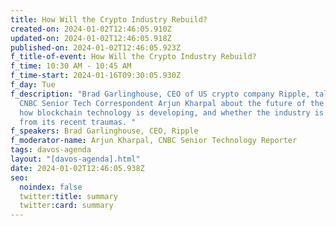 ```yaml
---
title: How Will the Crypto Industry Rebuild?
created-on: 2024-01-02T12:46:05.910Z
updated-on: 2024-01-02T12:46:05.918Z
published-on: 2024-01-02T12:46:05.923Z
f_title-of-event: How Will the Crypto Industry Rebuild?
f_time: 10:30 AM - 10:45 AM
f_time-start: 2024-01-16T09:30:05.930Z
f_day: Tue
f_description: "Brad Garlinghouse, CEO of US crypto company Ripple, talks to
  CNBC Senior Tech Correspondent Arjun Kharpal about the future of the business,
  how blockchain technology is developing, and whether the industry is moving on
  from its recent traumas. "
f_speakers: Brad Garlinghouse, CEO, Ripple
f_moderator-name: Arjun Kharpal, CNBC Senior Technology Reporter
tags: davos-agenda
layout: "[davos-agenda].html"
date: 2024-01-02T12:46:05.938Z
seo:
  noindex: false
  twitter:title: summary
  twitter:card: summary
---
```

